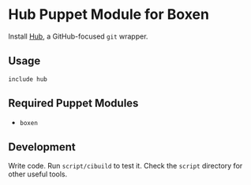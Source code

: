 # Hub Puppet Module for Boxen

Install [Hub](https://github.com/defunkt/hub), a GitHub-focused `git` wrapper.

## Usage

```puppet
include hub
```

## Required Puppet Modules

* `boxen`

## Development

Write code. Run `script/cibuild` to test it. Check the `script`
directory for other useful tools.
